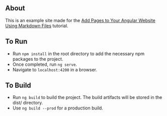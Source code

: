 ## About

This is an example site made for the [Add Pages to Your Angular Website Using Markdown Files](https://www.makeuseof.com/angular-markdown-files-website/) tutorial.

## To Run

- Run `npm install` in the root directory to add the necessary npm packages to the project.
- Once completed, run `ng serve`.
- Navigate to `localhost:4200` in a browser.

## To Build

- Run `ng build` to build the project. The build artifacts will be stored in the dist/ directory.
- Use `ng build --prod` for a production build.

<br>
<br>
